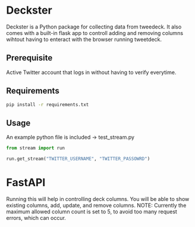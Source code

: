 # Deckster

Deckster is a Python package for collecting data from tweedeck. It also comes with a built-in flask app to controll adding and removing columns wihtout having to enteract with the browser running tweetdeck.

## Prerequisite
Active Twitter account that logs in without having to verify everytime.

## Requirements

```bash
pip install -r requirements.txt
```

## Usage
An example python file is included -> test_stream.py

```python
from stream import run

run.get_stream("TWITTER_USERNAME", "TWITTER_PASSOWRD")
```

# FastAPI
Running this will help in controlling deck columns.
You will be able to show existing columns, add, update, and remove columns.
NOTE: Currently the maximum allowed column count is set to 5, to avoid too many request errors, which can occur.
